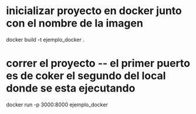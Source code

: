 
# inicializar proyecto en docker junto con el nombre de la imagen
docker build -t ejemplo_docker .

# correr el proyecto -- el primer puerto es de coker el segundo del local donde se esta ejecutando
docker run -p 3000:8000 ejemplo_docker
